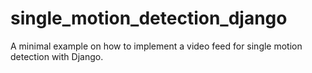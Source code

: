 # single_motion_detection_django
A minimal example on how to implement a video feed for single motion detection with Django.
